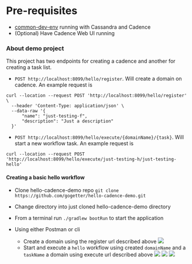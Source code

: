 # Pre-requisites
* [common-dev-env](https://github.com/LandRegistry/common-dev-env) running with Cassandra and Cadence
* (Optional) Have Cadence Web UI running

### About demo project
This project has two endpoints for creating a cadence and another for creating a task list.
* ```POST http://localhost:8099/hello/register```. Will create a domain on cadence. An example request is
 ```
 curl --location --request POST 'http://localhost:8099/hello/register' \
   --header 'Content-Type: application/json' \
   --data-raw '{
       "name": "just-testing-f",
       "description": "Just a description"
   }'
 ```

* ```POST http://localhost:8099/hello/execute/{domainName}/{task}```. Will start a new workflow task. An example request is
```
curl --location --request POST 'http://localhost:8099/hello/execute/just-testing-h/just-testing-hello'
```

#### Creating a basic hello workflow
* Clone hello-cadence-demo repo
```git clone https://github.com/gogetter/hello-cadence-demo.git```

* Change directory into just cloned hello-cadence-demo directory
* From a terminal run ```./gradlew bootRun``` to start the application
* Using either Postman or cli
    * Create a domain using the register url described above
       ![](https://github.com/Gogetter/hello-cadence-demo/blob/master/cadence_register_domain.png)
    * Start and execute a `hello` workflow using created `domainName` and a `taskName` a domain using execute url described above
       ![](https://github.com/Gogetter/hello-cadence-demo/blob/master/cadence_start_workflow_async.png)
       ![](https://github.com/Gogetter/hello-cadence-demo/blob/master/closed_workflow.png)
       ![](https://github.com/Gogetter/hello-cadence-demo/blob/master/opened_workflow.png)
